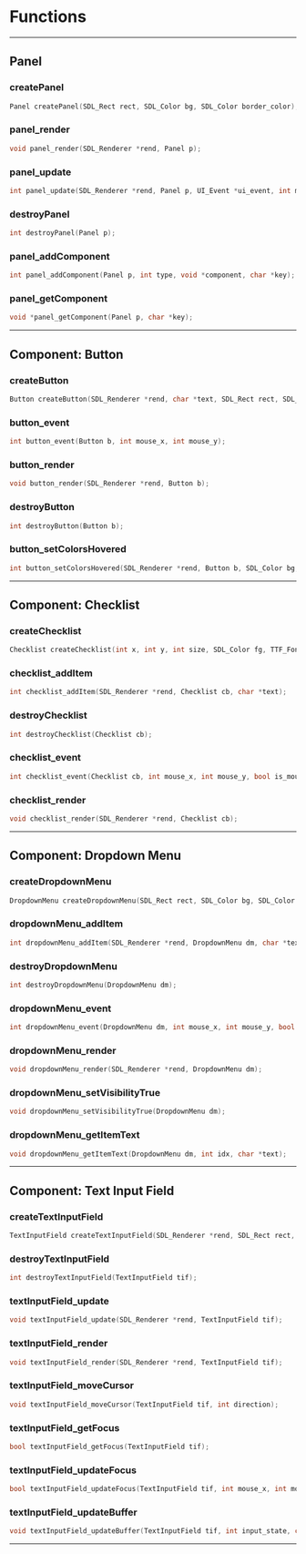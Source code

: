 # Functions
---
## Panel
### createPanel
```c
Panel createPanel(SDL_Rect rect, SDL_Color bg, SDL_Color border_color);
```
### panel_render
```c
void panel_render(SDL_Renderer *rend, Panel p);
```
### panel_update
```c
int panel_update(SDL_Renderer *rend, Panel p, UI_Event *ui_event, int mouse_x, int mouse_y, bool is_mouse_down);
```
### destroyPanel
```c
int destroyPanel(Panel p);
```
### panel_addComponent
```c
int panel_addComponent(Panel p, int type, void *component, char *key);
```
### panel_getComponent
```c
void *panel_getComponent(Panel p, char *key);
```
---
## Component: Button
### createButton
```c
Button createButton(SDL_Renderer *rend, char *text, SDL_Rect rect, SDL_Color bg, SDL_Color fg, TTF_Font *font);
```
### button_event
```c
int button_event(Button b, int mouse_x, int mouse_y);
```
### button_render
```c
void button_render(SDL_Renderer *rend, Button b);
```
### destroyButton
```c
int destroyButton(Button b);
```
### button_setColorsHovered
```c
int button_setColorsHovered(SDL_Renderer *rend, Button b, SDL_Color bg, SDL_Color fg);
```
---
## Component: Checklist
### createChecklist
```c
Checklist createChecklist(int x, int y, int size, SDL_Color fg, TTF_Font *font);
```
### checklist_addItem
```c
int checklist_addItem(SDL_Renderer *rend, Checklist cb, char *text);
```
### destroyChecklist
```c
int destroyChecklist(Checklist cb);
```
### checklist_event
```c
int checklist_event(Checklist cb, int mouse_x, int mouse_y, bool is_mouse_down);
```
### checklist_render
```c
void checklist_render(SDL_Renderer *rend, Checklist cb);
```
---
## Component: Dropdown Menu
### createDropdownMenu
```c
DropdownMenu createDropdownMenu(SDL_Rect rect, SDL_Color bg, SDL_Color fg, TTF_Font *font);
```
### dropdownMenu_addItem
```c
int dropdownMenu_addItem(SDL_Renderer *rend, DropdownMenu dm, char *text);
```
### destroyDropdownMenu
```c
int destroyDropdownMenu(DropdownMenu dm);
```
### dropdownMenu_event
```c
int dropdownMenu_event(DropdownMenu dm, int mouse_x, int mouse_y, bool is_mouse_down);
```
### dropdownMenu_render
```c
void dropdownMenu_render(SDL_Renderer *rend, DropdownMenu dm);
```
### dropdownMenu_setVisibilityTrue
```c
void dropdownMenu_setVisibilityTrue(DropdownMenu dm);
```
### dropdownMenu_getItemText
```c
void dropdownMenu_getItemText(DropdownMenu dm, int idx, char *text);
```
---
## Component: Text Input Field
### createTextInputField
```c
TextInputField createTextInputField(SDL_Renderer *rend, SDL_Rect rect, SDL_Color bg, SDL_Color fg, TTF_Font *font);
```
### destroyTextInputField
```c
int destroyTextInputField(TextInputField tif);
```
### textInputField_update
```c
void textInputField_update(SDL_Renderer *rend, TextInputField tif);
```
### textInputField_render
```c
void textInputField_render(SDL_Renderer *rend, TextInputField tif);
```
### textInputField_moveCursor
```c
void textInputField_moveCursor(TextInputField tif, int direction);
```
### textInputField_getFocus
```c
bool textInputField_getFocus(TextInputField tif);
```
### textInputField_updateFocus
```c
bool textInputField_updateFocus(TextInputField tif, int mouse_x, int mouse_y, bool is_mouse_down);
```
### textInputField_updateBuffer
```c
void textInputField_updateBuffer(TextInputField tif, int input_state, char *input);
```
---